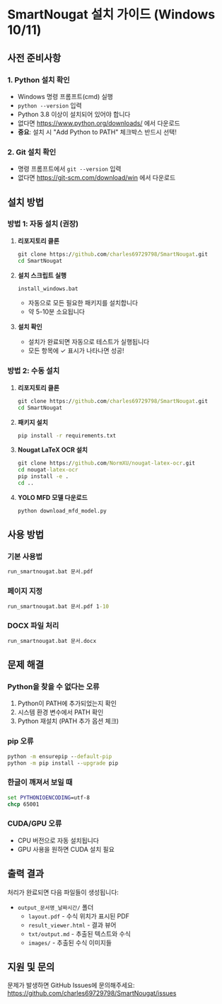 # SmartNougat 설치 가이드 (Windows 10/11)

## 사전 준비사항

### 1. Python 설치 확인
- Windows 명령 프롬프트(cmd) 실행
- `python --version` 입력
- Python 3.8 이상이 설치되어 있어야 합니다
- 없다면 https://www.python.org/downloads/ 에서 다운로드
- **중요**: 설치 시 "Add Python to PATH" 체크박스 반드시 선택!

### 2. Git 설치 확인
- 명령 프롬프트에서 `git --version` 입력
- 없다면 https://git-scm.com/download/win 에서 다운로드

## 설치 방법

### 방법 1: 자동 설치 (권장)

1. **리포지토리 클론**
   ```cmd
   git clone https://github.com/charles69729798/SmartNougat.git
   cd SmartNougat
   ```

2. **설치 스크립트 실행**
   ```cmd
   install_windows.bat
   ```
   - 자동으로 모든 필요한 패키지를 설치합니다
   - 약 5-10분 소요됩니다

3. **설치 확인**
   - 설치가 완료되면 자동으로 테스트가 실행됩니다
   - 모든 항목에 ✓ 표시가 나타나면 성공!

### 방법 2: 수동 설치

1. **리포지토리 클론**
   ```cmd
   git clone https://github.com/charles69729798/SmartNougat.git
   cd SmartNougat
   ```

2. **패키지 설치**
   ```cmd
   pip install -r requirements.txt
   ```

3. **Nougat LaTeX OCR 설치**
   ```cmd
   git clone https://github.com/NormXU/nougat-latex-ocr.git
   cd nougat-latex-ocr
   pip install -e .
   cd ..
   ```

4. **YOLO MFD 모델 다운로드**
   ```cmd
   python download_mfd_model.py
   ```

## 사용 방법

### 기본 사용법
```cmd
run_smartnougat.bat 문서.pdf
```

### 페이지 지정
```cmd
run_smartnougat.bat 문서.pdf 1-10
```

### DOCX 파일 처리
```cmd
run_smartnougat.bat 문서.docx
```

## 문제 해결

### Python을 찾을 수 없다는 오류
1. Python이 PATH에 추가되었는지 확인
2. 시스템 환경 변수에서 PATH 확인
3. Python 재설치 (PATH 추가 옵션 체크)

### pip 오류
```cmd
python -m ensurepip --default-pip
python -m pip install --upgrade pip
```

### 한글이 깨져서 보일 때
```cmd
set PYTHONIOENCODING=utf-8
chcp 65001
```

### CUDA/GPU 오류
- CPU 버전으로 자동 설치됩니다
- GPU 사용을 원하면 CUDA 설치 필요

## 출력 결과

처리가 완료되면 다음 파일들이 생성됩니다:
- `output_문서명_날짜시간/` 폴더
  - `layout.pdf` - 수식 위치가 표시된 PDF
  - `result_viewer.html` - 결과 뷰어
  - `txt/output.md` - 추출된 텍스트와 수식
  - `images/` - 추출된 수식 이미지들

## 지원 및 문의

문제가 발생하면 GitHub Issues에 문의해주세요:
https://github.com/charles69729798/SmartNougat/issues